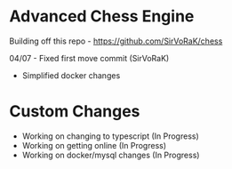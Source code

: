 # Advanced Chess Engine

Building off this repo - https://github.com/SirVoRaK/chess

04/07 - Fixed first move commit (SirVoRaK)

- Simplified docker changes

# Custom Changes

- Working on changing to typescript (In Progress)
- Working on getting online (In Progress)
- Working on docker/mysql changes (In Progress)
